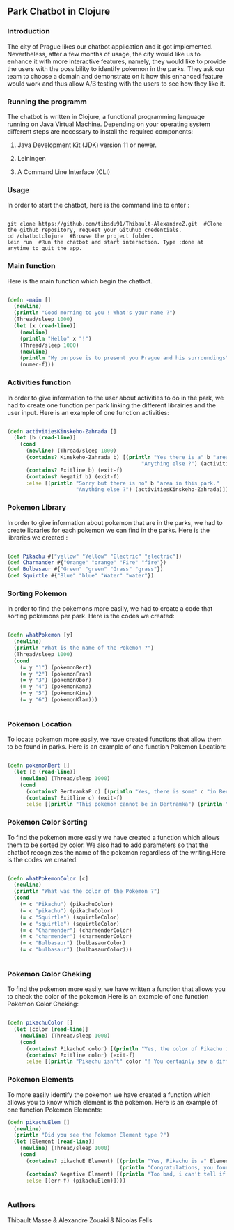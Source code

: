 ## Park Chatbot in Clojure

### Introduction

The city of Prague likes our chatbot application and it got implemented. Nevertheless, after a few
months of usage, the city would like us to enhance it with more interactive features, namely, they
would like to provide the users with the possibility to identify pokemon in the
parks. They ask our team to choose a domain and demonstrate on it how this enhanced feature
would work and thus allow A/B testing with the users to see how they like it.

### Running the programm

The chatbot is written in Clojure, a functional programming language running on Java Virtual Machine. Depending on your operating system different steps are necessary to install the required components:

1. Java Development Kit (JDK) version 11 or newer.

2. Leiningen

3. A Command Line Interface (CLI)

### Usage

In order to start the chatbot, here is the command line to enter :

```shell

git clone https://github.com/tibsdu91/Thibault-AlexandreZ.git  #Clone the github repository, request your Gituhub credentials.
cd /chatbotclojure  #Browse the project folder.
lein run  #Run the chatbot and start interaction. Type :done at anytime to quit the app.

```
### Main function

Here is the main function which begin the chatbot.

```clojure

(defn -main []
  (newline)
  (println "Good morning to you ! What's your name ?")
  (Thread/sleep 1000)
  (let [x (read-line)]
    (newline)
    (println "Hello" x "!")
    (Thread/sleep 1000)
    (newline)
    (println "My purpose is to present you Prague and his surroundings")
    (numer-f)))

```

### Activities function

In order to give information to the user about activities to do in the park, we had to create one function per park linking the different librairies and the user input. Here is an example of one function activities:

```clojure

(defn activitiesKinskeho-Zahrada []
  (let [b (read-line)]
    (cond
      (newline) (Thread/sleep 1000)
      (contains? Kinskeho-Zahrada b) [(println "Yes there is a" b "area in this park."
                                           "Anything else ?") (activitiesKinskeho-Zahrada)]
      (contains? Exitline b) (exit-f)
      (contains? Negatif b) (exit-f)
      :else [(println "Sorry but there is no" b "area in this park."
                      "Anything else ?") (activitiesKinskeho-Zahrada)])))

```

### Pokemon Library

In order to give information about pokemon that are in the parks, we had to create libraries for each pokemon we can find in the parks. Here is the libraries we created :
```clojure

(def Pikachu #{"yellow" "Yellow" "Electric" "electric"})
(def Charmander #{"Orange" "orange" "Fire" "fire"})
(def Bulbasaur #{"Green" "green" "Grass" "grass"})
(def Squirtle #{"Blue" "blue" "Water" "water"})

```
### Sorting Pokemon 
In order to find the pokemons more easily, we had to create a code that sorting pokemons per park. Here is the codes we created:
```clojure

(defn whatPokemon [y]
  (newline)
  (println "What is the name of the Pokemon ?")
  (Thread/sleep 1000)
  (cond
    (= y "1") (pokemonBert)
    (= y "2") (pokemonFran)
    (= y "3") (pokemonObor)
    (= y "4") (pokemonKamp)
    (= y "5") (pokemonKins)
    (= y "6") (pokemonKlam)))
    
```
### Pokemon Location
To locate pokemon more easily, we have created functions that allow them to be found in parks. Here is an example of one function Pokemon Location:
```clojure

(defn pokemonBert []
  (let [c (read-line)]
    (newline) (Thread/sleep 1000)
    (cond
      (contains? BertramkaP c) [(println "Yes, there is some" c "in Bertramka") (whatPokemonColor c)]
      (contains? Exitline c) (exit-f)
      :else [(println "This pokemon cannot be in Bertramka") (println "What is the name of the Pokemon again ?") (pokemonBert)])))

``` 
### Pokemon Color Sorting 
To find the pokemon more easily we have created a function which allows them to be sorted by color. We also had to add parameters so that the chatbot recognizes the name of the pokemon regardless of the writing.Here is the codes we created:
```clojure

(defn whatPokemonColor [c]
  (newline)
  (println "What was the color of the Pokemon ?")
  (cond
    (= c "Pikachu") (pikachuColor)
    (= c "pikachu") (pikachuColor)
    (= c "Squirtle") (squirtleColor)
    (= c "squirtle") (squirtleColor)
    (= c "Charmender") (charmenderColor)
    (= c "charmender") (charmenderColor)
    (= c "Bulbasaur") (bulbasaurColor)
    (= c "bulbasaur") (bulbasaurColor)))
    
``` 

### Pokemon Color Cheking
To find the pokemon more easily, we have written a function that allows you to check the color of the pokemon.Here is an example of one function Pokemon Color Cheking:
```clojure

(defn pikachuColor []
  (let [color (read-line)]
    (newline) (Thread/sleep 1000)
    (cond
      (contains? PikachuC color) [(println "Yes, the color of Pikachu is" color ".") (pikachuElem)]
      (contains? Exitline color) (exit-f)
      :else [(println "Pikachu isn't" color "! You certainly saw a different Pokemon.") (println "What was the Pokemon color again ?") (pikachuColor)])))

```

### Pokemon Elements
To more easily identify the pokemon we have created a function which allows you to know which element is the pokemon. Here is an example of one function Pokemon Elements:
```clojure 
(defn pikachuElem []
  (newline)
  (println "Did you see the Pokemon Element type ?")
  (let [Element (read-line)]
    (newline) (Thread/sleep 1000)
    (cond
      (contains? pikachuE Element) [(println "Yes, Pikachu is a" Element "type Pokemon.")
                                    (println "Congratulations, you found a Pikachu !")]
      (contains? Negative Element) [(println "Too bad, i can't tell if you found a Pikachu or not.")(pikachuElem)]
      :else [(err-f) (pikachuElem)])))
      
```


### Authors

Thibault Masse & Alexandre Zouaki & Nicolas Felis

